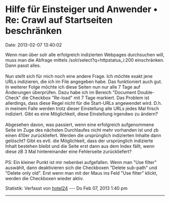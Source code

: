 Hilfe für Einsteiger und Anwender • Re: Crawl auf Startseiten beschränken
=========================================================================

Date: 2013-02-07 13:40:02

Wenn man über solr alle erfolgreich indizierten Webpages durchsuchen
will, muss man die Abfrage mittels /solr/select?q=httpstatus\_i:200
einschränken. Dann passt alles.\
\
Nun stellt sich für mich noch eine andere Frage. Ich möchte exakt jene
URLs indizieren, die ich im File angegeben habe. Das funktioniert auch
gut. In weiterer Folge möchte ich diese Seiten nun nur alle 7 Tage auf
Änderungen überprüfen. Dazu habe ich im Bereich \"Document
Double-Check\" die Checkbox \"Re-load\" mit 7 Tage markiert. Das Problem
ist allerdings, dass diese Regel nicht für die Start-URLs angewendet
wird. D.h. in meinem Falle werden trotz dieser Einstellung alle URLs
jedes Mal frisch indiziert. Gibt es eine Möglichkeit, diese Einstellung
irgendwo zu ändern?\
\
Abgesehen davon, was passiert, wenn eine erfolgreich aufgenommene Seite
im Zuge des nächsten Durchlaufes nicht mehr vorhanden ist und zb einen
410er zurückliefert. Werden die ursprünglich indizierten Inhalte dann
gelöscht? Gibt es evtl. die Möglichkeit, dass der ursprünglich
indizierte Inhalt bestehen bleibt und die Seite erst dann aus dem Index
fällt, wenn diese zB 3 Mal hintereinander eine Fehlerseite
zurückliefert?\
\
PS: Ein kleiner Punkt ist mir nebenbei aufgefallen. Wenn man \"Use
filter\" auswählt, dann deaktivieren sich die Checkboxen \"Delete
sub-path\" und \"Delete only old\". Erst wenn man mit der Maus ins Feld
\"Use filter\" klickt, werden die Checkboxen wieder aktiv.

Statistik: Verfasst von
[hotel24](http://forum.yacy-websuche.de/memberlist.php?mode=viewprofile&u=8871)
--- Do Feb 07, 2013 1:40 pm

------------------------------------------------------------------------
